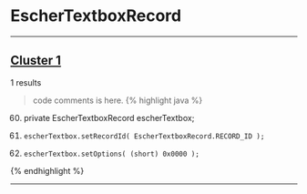 # EscherTextboxRecord

***

## [Cluster 1](./1)
1 results
> code comments is here.
{% highlight java %}
60. private EscherTextboxRecord escherTextbox;
138.     escherTextbox.setRecordId( EscherTextboxRecord.RECORD_ID );
139.     escherTextbox.setOptions( (short) 0x0000 );
{% endhighlight %}

***

